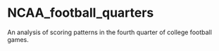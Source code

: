 # NCAA_football_quarters
An analysis of scoring patterns in the fourth quarter of college football games.
